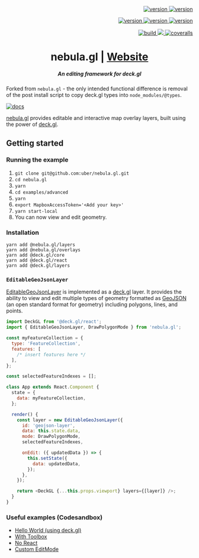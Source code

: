 <p align="right">
  <a href="https://npmjs.org/package/nebula.gl">
    <img src="https://img.shields.io/npm/v/nebula.gl.svg?label=nebula.gl" alt="version" />
  </a>
  <a href="https://npmjs.org/package/react-map-gl-draw">
    <img src="https://img.shields.io/npm/v/react-map-gl-draw.svg?label=react-map-gl-draw" alt="version" />
  </a>
</p>
<p align="right">
  <a href="https://npmjs.org/package/@nebula.gl/edit-modes">
    <img src="https://img.shields.io/npm/v/@nebula.gl/edit-modes.svg?label=@nebula.gl/edit-modes" alt="version" />
  </a>
  <a href="https://npmjs.org/package/@nebula.gl/layers">
    <img src="https://img.shields.io/npm/v/@nebula.gl/layers.svg?label=@nebula.gl/layers" alt="version" />
  </a>
  <a href="https://npmjs.org/package/@nebula.gl/overlays">
    <img src="https://img.shields.io/npm/v/@nebula.gl/overlays.svg?label=@nebula.gl/overlays" alt="version" />
  </a>
</p>
<p align="right">
  <a href="https://travis-ci.org/uber/nebula.gl">
    <img src="https://img.shields.io/travis/uber/nebula.gl/master.svg" alt="build" />
  </a>
  <a href="https://app.fossa.com/projects/custom%2B4458%2Fgithub.com%2Fuber%2Fnebula.gl?ref=badge_shield" alt="FOSSA Status">
    <img src="https://app.fossa.com/api/projects/custom%2B4458%2Fgithub.com%2Fuber%2Fnebula.gl.svg?type=shield"/>
  </a>
  <a href="https://coveralls.io/github/uber/nebula.gl">
    <img src="https://img.shields.io/coveralls/github/uber/nebula.gl.svg" alt="coveralls" />
  </a>
</p>

<h1 align="center">nebula.gl | <a href="https://nebula.gl">Website</a></h1>

<h5 align="center">An editing framework for deck.gl</h5>

Forked from `nebula.gl` - the only intended functional difference is removal of the post install script to copy deck.gl types into `node_modules/@types`.

[![docs](https://i.imgur.com/bRDL1oh.gif)](https://nebula.gl)

[nebula.gl](https://nebula.gl) provides editable and interactive map overlay layers, built using the power of [deck.gl](https://uber.github.io/deck.gl).

## Getting started

### Running the example

1. `git clone git@github.com:uber/nebula.gl.git`
2. `cd nebula.gl`
3. `yarn`
4. `cd examples/advanced`
5. `yarn`
6. `export MapboxAccessToken='<Add your key>'`
7. `yarn start-local`
8. You can now view and edit geometry.

### Installation

```
yarn add @nebula.gl/layers
yarn add @nebula.gl/overlays
yarn add @deck.gl/core
yarn add @deck.gl/react
yarn add @deck.gl/layers
```

### `EditableGeoJsonLayer`

[EditableGeoJsonLayer](/docs/api-reference/layers/editable-geojson-layer.md) is implemented as a [deck.gl](https://deck.gl) layer. It provides the ability to view and edit multiple types of geometry formatted as [GeoJSON](https://tools.ietf.org/html/rfc7946) (an open standard format for geometry) including polygons, lines, and points.

```js
import DeckGL from '@deck.gl/react';
import { EditableGeoJsonLayer, DrawPolygonMode } from 'nebula.gl';

const myFeatureCollection = {
  type: 'FeatureCollection',
  features: [
    /* insert features here */
  ],
};

const selectedFeatureIndexes = [];

class App extends React.Component {
  state = {
    data: myFeatureCollection,
  };

  render() {
    const layer = new EditableGeoJsonLayer({
      id: 'geojson-layer',
      data: this.state.data,
      mode: DrawPolygonMode,
      selectedFeatureIndexes,

      onEdit: ({ updatedData }) => {
        this.setState({
          data: updatedData,
        });
      },
    });

    return <DeckGL {...this.props.viewport} layers={[layer]} />;
  }
}
```

### Useful examples (Codesandbox)

* [Hello World (using deck.gl)](https://codesandbox.io/s/hello-world-nebulagl-csvsm)
* [With Toolbox](https://codesandbox.io/s/hello-nebulagl-with-toolbox-oelkr)
* [No React](https://codesandbox.io/s/deckgl-and-nebulagl-editablegeojsonlayer-no-react-p9yrs)
* [Custom EditMode](https://codesandbox.io/s/connect-the-dots-mode-yow65)
